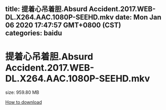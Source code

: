 
title: 提着心吊着胆.Absurd Accident.2017.WEB-DL.X264.AAC.1080P-SEEHD.mkv
date: Mon Jan 06 2020 17:47:57 GMT+0800 (CST)    
categories: baidu
---

# 提着心吊着胆.Absurd Accident.2017.WEB-DL.X264.AAC.1080P-SEEHD.mkv
size: 959.80 MB
 
 

[How to download](https://bpcam.bemobtrk.com/go/2ceec3aa-1ca2-46d6-b9ff-aaa5c184517c?jno=2405)